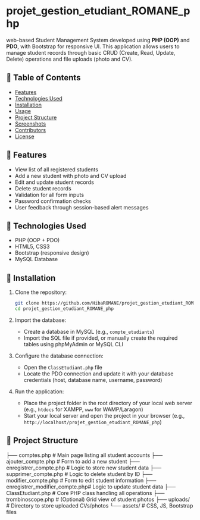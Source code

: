 # projet_gestion_etudiant_ROMANE_php
 web-based Student Management System developed using **PHP (OOP)** and **PDO**, with Bootstrap for responsive UI. This application allows users to manage student records through basic CRUD (Create, Read, Update, Delete) operations and file uploads (photo and CV).

## 📝 Table of Contents

- [Features](#features)
- [Technologies Used](#technologies-used)
- [Installation](#installation)
- [Usage](#usage)
- [Project Structure](#project-structure)
- [Screenshots](#screenshots)
- [Contributors](#contributors)
- [License](#license)

## 📌 Features

- View list of all registered students
- Add a new student with photo and CV upload
- Edit and update student records
- Delete student records
- Validation for all form inputs
- Password confirmation checks
- User feedback through session-based alert messages

## 🧰 Technologies Used

- PHP (OOP + PDO)
- HTML5, CSS3
- Bootstrap (responsive design)
- MySQL Database

## 🚀 Installation

1. Clone the repository:
   ```bash
   git clone https://github.com/HibaROMANE/projet_gestion_etudiant_ROMANE_php.git
   cd projet_gestion_etudiant_ROMANE_php
   
2. Import the database:
   - Create a database in MySQL (e.g., `compte_etudiants`)
   - Import the SQL file if provided, or manually create the required tables using phpMyAdmin or MySQL CLI

3. Configure the database connection:
   - Open the `ClassEtudiant.php` file
   - Locate the PDO connection and update it with your database credentials (host, database name, username, password)

4. Run the application:
   - Place the project folder in the root directory of your local web server (e.g., `htdocs` for XAMPP, `www` for WAMP/Laragon)
   - Start your local server and open the project in your browser (e.g., `http://localhost/projet_gestion_etudiant_ROMANE_php`)

## 📂 Project Structure

├── comptes.php                     # Main page listing all student accounts
├── ajouter_compte.php             # Form to add a new student
├── enregistrer_compte.php         # Logic to store new student data
├── supprimer_compte.php           # Logic to delete student by ID
├── modifier_compte.php            # Form to edit student information
├── enregistrer_modifier_compte.php# Logic to update student data
├── ClassEtudiant.php              # Core PHP class handling all operations
├── trombinoscope.php              # (Optional) Grid view of student photos
├── uploads/                       # Directory to store uploaded CVs/photos
└── assets/                        # CSS, JS, Bootstrap files
